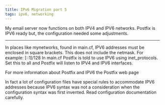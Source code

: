 ```yaml
---
title: IPv6 Migration part 5
tags: ipv6, networking
---
```


My email server now functions on both IPV4 and IPV6 networks. Postfix is IPV6
ready but, the configuration needed some adjustments.

---


In places like mynetworks, found in main.cf, IPV6 addresses must be enclosed in square brackets. This does not include the netmask. For example: [::1]/128
In main.cf Postfix is told to use IPV6 using inet_protocols. Set this to all and Postfix will listen to IPV4 and IPV6 interfaces.

For more information about Postfix and IPV6 the Postfix web page

In fact a lot of configuration files have special rules to accommodate IPV6 addresses because IPV6 syntax was not a consideration when the configuration syntax was first invented. Read configuration documentation carefully.

